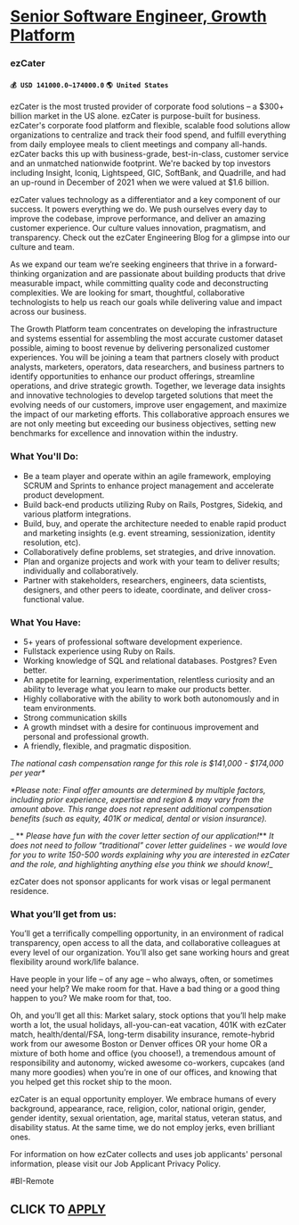 # [Senior Software Engineer, Growth Platform](https://www.remotewlb.com/apply/senior-software-engineer-growth-platform)  
### ezCater  
#### `💰 USD 141000.0~174000.0` `🌎 United States`  

ezCater is the most trusted provider of corporate food solutions – a $300+ billion market in the US alone. ezCater is purpose-built for business. ezCater's corporate food platform and flexible, scalable food solutions allow organizations to centralize and track their food spend, and fulfill everything from daily employee meals to client meetings and company all-hands. ezCater backs this up with business-grade, best-in-class, customer service and an unmatched nationwide footprint. We're backed by top investors including Insight, Iconiq, Lightspeed, GIC, SoftBank, and Quadrille, and had an up-round in December of 2021 when we were valued at $1.6 billion.

ezCater values technology as a differentiator and a key component of our success. It powers everything we do. We push ourselves every day to improve the codebase, improve performance, and deliver an amazing customer experience. Our culture values innovation, pragmatism, and transparency. Check out the ezCater Engineering Blog for a glimpse into our culture and team.

As we expand our team we’re seeking engineers that thrive in a forward-thinking organization and are passionate about building products that drive measurable impact, while committing quality code and deconstructing complexities. We are looking for smart, thoughtful, collaborative technologists to help us reach our goals while delivering value and impact across our business.

The Growth Platform team concentrates on developing the infrastructure and systems essential for assembling the most accurate customer dataset possible, aiming to boost revenue by delivering personalized customer experiences. You will be joining a team that partners closely with product analysts, marketers, operators, data researchers, and business partners to identify opportunities to enhance our product offerings, streamline operations, and drive strategic growth. Together, we leverage data insights and innovative technologies to develop targeted solutions that meet the evolving needs of our customers, improve user engagement, and maximize the impact of our marketing efforts. This collaborative approach ensures we are not only meeting but exceeding our business objectives, setting new benchmarks for excellence and innovation within the industry.

### What You'll Do:

  * Be a team player and operate within an agile framework, employing SCRUM and Sprints to enhance project management and accelerate product development.
  * Build back-end products utilizing Ruby on Rails, Postgres, Sidekiq, and various platform integrations.
  * Build, buy, and operate the architecture needed to enable rapid product and marketing insights (e.g. event streaming, sessionization, identity resolution, etc).
  * Collaboratively define problems, set strategies, and drive innovation.
  * Plan and organize projects and work with your team to deliver results; individually and collaboratively.
  * Partner with stakeholders, researchers, engineers, data scientists, designers, and other peers to ideate, coordinate, and deliver cross-functional value.

### What You Have:

  * 5+ years of professional software development experience.
  * Fullstack experience using Ruby on Rails.
  * Working knowledge of SQL and relational databases. Postgres? Even better.
  * An appetite for learning, experimentation, relentless curiosity and an ability to leverage what you learn to make our products better.
  * Highly collaborative with the ability to work both autonomously and in team environments.
  * Strong communication skills 
  * A growth mindset with a desire for continuous improvement and personal and professional growth. 
  * A friendly, flexible, and pragmatic disposition.

 _The national cash compensation range for this role is $141,000 - $174,000 per year*_

 _*Please note: Final offer amounts are determined by multiple factors, including prior experience, expertise and region & may vary from the amount above. This range does not represent additional compensation benefits (such as equity, 401K or medical, dental or vision insurance)._

 _ ** _Please have fun with the cover letter section of our application!_** _It does not need to follow “traditional” cover letter guidelines - we would love for you to write 150-500 words explaining why you are interested in ezCater and the role, and highlighting anything else you think we should know!__

ezCater does not sponsor applicants for work visas or legal permanent residence.

### What you’ll get from us:

You’ll get a terrifically compelling opportunity, in an environment of radical transparency, open access to all the data, and collaborative colleagues at every level of our organization. You’ll also get sane working hours and great flexibility around work/life balance.

Have people in your life – of any age – who always, often, or sometimes need your help? We make room for that. Have a bad thing or a good thing happen to you? We make room for that, too.

Oh, and you’ll get all this: Market salary, stock options that you’ll help make worth a lot, the usual holidays, all-you-can-eat vacation, 401K with ezCater match, health/dental/FSA, long-term disability insurance, remote-hybrid work from our awesome Boston or Denver offices OR your home OR a mixture of both home and office (you choose!), a tremendous amount of responsibility and autonomy, wicked awesome co-workers, cupcakes (and many more goodies) when you’re in one of our offices, and knowing that you helped get this rocket ship to the moon.

ezCater is an equal opportunity employer. We embrace humans of every background, appearance, race, religion, color, national origin, gender, gender identity, sexual orientation, age, marital status, veteran status, and disability status. At the same time, we do not employ jerks, even brilliant ones.

For information on how ezCater collects and uses job applicants' personal information, please visit our Job Applicant Privacy Policy.

#BI-Remote  
## CLICK TO [APPLY](https://www.remotewlb.com/apply/senior-software-engineer-growth-platform)

